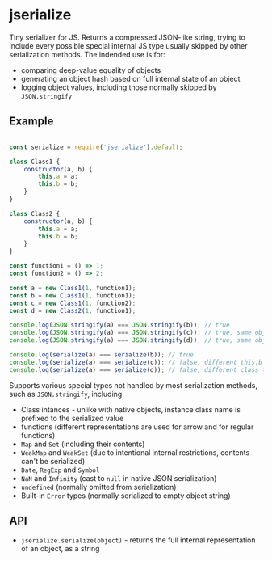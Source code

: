 # jserialize

Tiny serializer for JS. Returns a compressed JSON-like string, trying to include every possible special internal JS type usually skipped by other serialization methods. The indended use is for:
- comparing deep-value equality of objects
- generating an object hash based on full internal state of an object
- logging object values, including those normally skipped by `JSON.stringify`

## Example

```javascript

const serialize = require('jserialize').default;

class Class1 {
    constructor(a, b) {
        this.a = a;
        this.b = b;
    }
}

class Class2 {
    constructor(a, b) {
        this.a = a;
        this.b = b;
    }
}

const function1 = () => 1;
const function2 = () => 2;

const a = new Class1(1, function1);
const b = new Class1(1, function1);
const c = new Class1(1, function2);
const d = new Class2(1, function1);

console.log(JSON.stringify(a) === JSON.stringify(b)); // true
console.log(JSON.stringify(a) === JSON.stringify(c)); // true, same object shape
console.log(JSON.stringify(a) === JSON.stringify(d)); // true, same object shape

console.log(serialize(a) === serialize(b)); // true
console.log(serialize(a) === serialize(c)); // false, different this.b function body
console.log(serialize(a) === serialize(d)); // false, different class type

```

Supports various special types not handled by most serialization methods, such as `JSON.stringify`, including:
- Class intances - unlike with native objects, instance class name is prefixed to the serialized value
- functions (different representations are used for arrow and for regular functions)
- `Map` and `Set` (including their contents)
- `WeakMap` and `WeakSet` (due to intentional internal restrictions, contents can't be serialized)
- `Date`, `RegExp` and `Symbol`
- `NaN` and `Infinity` (cast to `null` in native JSON serialization)
- `undefined` (normally omitted from serialization)
- Built-in `Error` types (normally serialized to empty object string)

## API

- `jserialize.serialize(object)` - returns the full internal representation of an object, as a string
